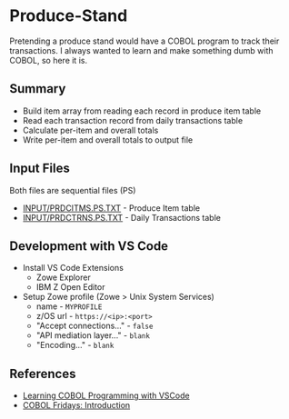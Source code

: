 # Produce-Stand

Pretending a produce stand would have a COBOL program to track their transactions. I always wanted to learn and make something dumb with COBOL, so here it is.


## Summary
- Build item array from reading each record in produce item table
- Read each transaction record from daily transactions table
- Calculate per-item and overall totals
- Write per-item and overall totals to output file


## Input Files
Both files are sequential files (PS)
- [INPUT/PRDCITMS.PS.TXT](INPUT/PRDCITMS.PS.TXT) - Produce Item table
- [INPUT/PRDCTRNS.PS.TXT](INPUT/TRNSITMS.PS.TXT) - Daily Transactions table


## Development with VS Code
- Install VS Code Extensions
  - Zowe Explorer 
  - IBM Z Open Editor
- Setup Zowe profile (Zowe > Unix System Services)
  - name - ```MYPROFILE```
  - z/OS url - ```https://<ip>:<port>```
  - "Accept connections..." - ```false```
  - "API mediation layer..." - ```blank```
  - "Encoding..." - ```blank```


## References
- [Learning COBOL Programming with VSCode](https://learn.ibm.com/course/view.php?id=7552)
- [COBOL Fridays: Introduction](https://developer.ibm.com/videos/get-hands-on-run-a-cobol-program/)
